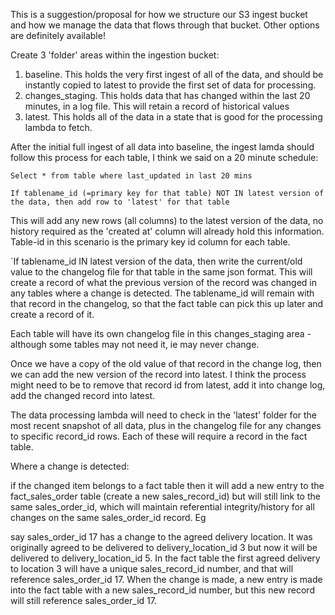 This is a suggestion/proposal for how we structure our S3 ingest bucket and how we manage the data that flows through that bucket.  Other options are definitely available!


Create 3 'folder' areas within the ingestion bucket:

1. baseline.  This holds the very first ingest of all of the data, and should be instantly copied to latest to provide the first set of data for processing.
2. changes_staging.  This holds data that has changed within the last 20 minutes, in a log file.  This will retain a record of historical values
3. latest.  This holds all of the data in a state that is good for the processing lambda to fetch. 

After the initial full ingest of all data into baseline, the ingest lamda should follow this process for each table, I think we said on a 20 minute schedule:

`Select * from table where last_updated in last 20 mins`

`If tablename_id (=primary key for that table) NOT IN latest version of the data, then add row to 'latest' for that table`

This will add any new rows (all columns) to the latest version of the data, no history required as the 'created at' column will already hold this information.  Table-id in this scenario is the primary key id column for each table.


`If tablename_id IN latest version of the data, then write the current/old value to the changelog file for that table in the same json format.
This will create a record of what the previous version of the record was changed in any tables where a change is detected.  The tablename_id will remain with that record in the changelog, so that the fact table can pick this up later and create a record of it.

Each table will have its own changelog file in this changes_staging area - although some tables may not need it, ie may never change.

Once we have a copy of the old value of that record in the change log, then we can add the new version of the record into latest.  I think the process might need to be to remove that record id from latest, add it into change log, add the changed record into latest.


The data processing lambda will need to check in the 'latest' folder for the most recent snapshot of all data, plus in the changelog file for any changes to specific record_id rows.  Each of these will require a record in the fact table.

Where a change is detected:

if the changed item belongs to a fact table then it will add a new entry to the fact_sales_order table (create a new sales_record_id) but will still link to the same sales_order_id, which will maintain referential integrity/history for all changes on the same sales_order_id record.  Eg

say sales_order_id 17 has a change to the agreed delivery location.  It was originally agreed to be delivered to delivery_location_id 3 but now it will be delivered to delivery_location_id 5.
In the fact table the first agreed delivery to location 3 will have a unique sales_record_id number, and that will reference sales_order_id 17.
When the change is made, a new entry is made into the fact table with a new sales_record_id number, but this new record will still reference sales_order_id 17.


